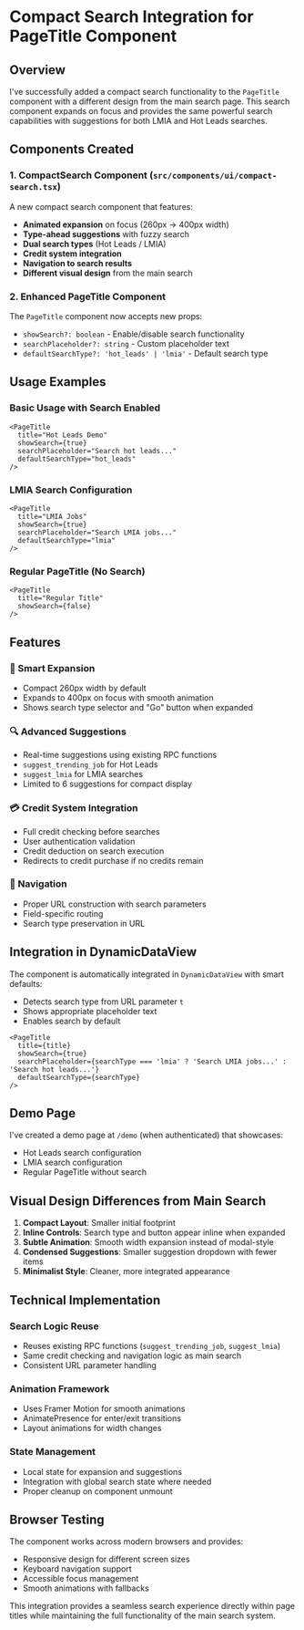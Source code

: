 # Compact Search Integration for PageTitle Component

## Overview

I've successfully added a compact search functionality to the `PageTitle` component with a different design from the main search page. This search component expands on focus and provides the same powerful search capabilities with suggestions for both LMIA and Hot Leads searches.

## Components Created

### 1. CompactSearch Component (`src/components/ui/compact-search.tsx`)

A new compact search component that features:
- **Animated expansion** on focus (260px → 400px width)
- **Type-ahead suggestions** with fuzzy search
- **Dual search types** (Hot Leads / LMIA)
- **Credit system integration** 
- **Navigation to search results**
- **Different visual design** from the main search

### 2. Enhanced PageTitle Component

The `PageTitle` component now accepts new props:
- `showSearch?: boolean` - Enable/disable search functionality
- `searchPlaceholder?: string` - Custom placeholder text
- `defaultSearchType?: 'hot_leads' | 'lmia'` - Default search type

## Usage Examples

### Basic Usage with Search Enabled

```tsx
<PageTitle 
  title="Hot Leads Demo"
  showSearch={true}
  searchPlaceholder="Search hot leads..."
  defaultSearchType="hot_leads"
/>
```

### LMIA Search Configuration

```tsx
<PageTitle 
  title="LMIA Jobs"
  showSearch={true}
  searchPlaceholder="Search LMIA jobs..."
  defaultSearchType="lmia"
/>
```

### Regular PageTitle (No Search)

```tsx
<PageTitle 
  title="Regular Title"
  showSearch={false}
/>
```

## Features

### 🎯 Smart Expansion
- Compact 260px width by default
- Expands to 400px on focus with smooth animation
- Shows search type selector and "Go" button when expanded

### 🔍 Advanced Suggestions
- Real-time suggestions using existing RPC functions
- `suggest_trending_job` for Hot Leads
- `suggest_lmia` for LMIA searches
- Limited to 6 suggestions for compact display

### 💳 Credit System Integration
- Full credit checking before searches
- User authentication validation
- Credit deduction on search execution
- Redirects to credit purchase if no credits remain

### 🚀 Navigation
- Proper URL construction with search parameters
- Field-specific routing
- Search type preservation in URL

## Integration in DynamicDataView

The component is automatically integrated in `DynamicDataView` with smart defaults:
- Detects search type from URL parameter `t`
- Shows appropriate placeholder text
- Enables search by default

```tsx
<PageTitle 
  title={title} 
  showSearch={true}
  searchPlaceholder={searchType === 'lmia' ? 'Search LMIA jobs...' : 'Search hot leads...'}
  defaultSearchType={searchType}
/>
```

## Demo Page

I've created a demo page at `/demo` (when authenticated) that showcases:
- Hot Leads search configuration
- LMIA search configuration  
- Regular PageTitle without search

## Visual Design Differences from Main Search

1. **Compact Layout**: Smaller initial footprint
2. **Inline Controls**: Search type and button appear inline when expanded
3. **Subtle Animation**: Smooth width expansion instead of modal-style
4. **Condensed Suggestions**: Smaller suggestion dropdown with fewer items
5. **Minimalist Style**: Cleaner, more integrated appearance

## Technical Implementation

### Search Logic Reuse
- Reuses existing RPC functions (`suggest_trending_job`, `suggest_lmia`)
- Same credit checking and navigation logic as main search
- Consistent URL parameter handling

### Animation Framework
- Uses Framer Motion for smooth animations
- AnimatePresence for enter/exit transitions
- Layout animations for width changes

### State Management
- Local state for expansion and suggestions
- Integration with global search state where needed
- Proper cleanup on component unmount

## Browser Testing

The component works across modern browsers and provides:
- Responsive design for different screen sizes
- Keyboard navigation support
- Accessible focus management
- Smooth animations with fallbacks

This integration provides a seamless search experience directly within page titles while maintaining the full functionality of the main search system.
